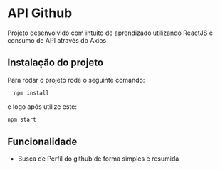 
# API Github

Projeto desenvolvido com intuito de aprendizado utilizando ReactJS e consumo de API através do Axios




## Instalação do projeto

Para rodar o projeto rode o seguinte comando:

```bash
  npm install 
```
e logo após utilize este:

```bash
npm start
```

## Funcionalidade

- Busca de Perfil do github de forma simples e resumida


